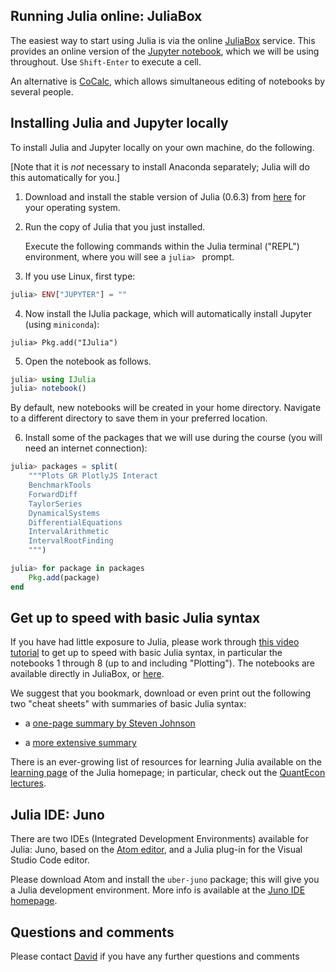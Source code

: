 
## Running Julia online: JuliaBox
The easiest way to start using Julia is via the online [JuliaBox](http://www.juliabox.com) service.
This provides an online version of the [Jupyter notebook](http://www.jupyter.org), which we will be using throughout. Use `Shift-Enter` to execute a cell.

An alternative is [CoCalc](http://www.cocalc.com), which allows simultaneous editing of notebooks by several people.

## Installing Julia and Jupyter locally
To install Julia and Jupyter locally on your own machine, do the following.

[Note that it is *not* necessary to install Anaconda separately; Julia will do this automatically for you.]

1. Download and install the stable version of Julia (0.6.3) from [here](http://www.julialang.org/downloads) for your operating system.

2. Run the copy of Julia that you just installed.

    Execute the following commands within the Julia terminal ("REPL") environment, where you will see a `julia> ` prompt.

3. If you use Linux, first type:
```jl
julia> ENV["JUPYTER"] = ""
```

4. Now install the IJulia package, which will automatically install Jupyter (using `miniconda`):
```
julia> Pkg.add("IJulia")
```

5. Open the notebook as follows.
```jl
julia> using IJulia
julia> notebook()
```
By default, new notebooks will be created in your home directory. Navigate to a different directory to save them in your preferred location.

6. Install some of the packages that we will use during the course (you will need an internet connection):
```jl
julia> packages = split(
    """Plots GR PlotlyJS Interact
    BenchmarkTools
    ForwardDiff
    TaylorSeries
    DynamicalSystems
    DifferentialEquations
    IntervalArithmetic
    IntervalRootFinding
    """)    

julia> for package in packages
    Pkg.add(package)
end
```
## Get up to speed with basic Julia syntax

If you have had little exposure to Julia, please work through [this video tutorial](https://youtu.be/4igzy3bGVkQ) to get up to speed with basic Julia syntax, in particular the notebooks 1 through 8 (up to and including "Plotting"). The notebooks are available directly in JuliaBox, or [here](https://github.com/JuliaComputing/JuliaBoxTutorials/tree/master/intro-to-julia).

We suggest that you bookmark, download or even print out the following two "cheat sheets" with summaries of basic Julia syntax:
- a [one-page summary by Steven Johnson](https://github.com/stevengj/1806/blob/master/julia/Julia-cheatsheet.pdf)

- a [more extensive summary](https://juliadocs.github.io/Julia-Cheat-Sheet)

There is an ever-growing list of resources for learning Julia available on the [learning page](http://www.julialang.org/learning) of the Julia homepage; in particular, check out the [QuantEcon lectures](https://lectures.quantecon.org/jl).


## Julia IDE: Juno

There are two IDEs (Integrated Development Environments) available for Julia: Juno, based on the [Atom editor](https://atom.io/), and a Julia plug-in for the Visual Studio Code editor.

Please download Atom and install the `uber-juno` package; this will give you a Julia development environment. More info is available at the [Juno IDE homepage](http://junolab.org/).


## Questions and comments
Please contact  [David](dpsanders@ciencias.unam.mx) if you have any further questions and comments
